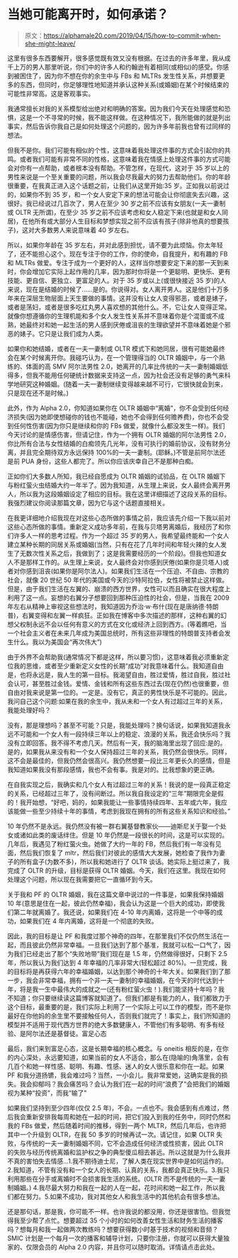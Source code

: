 # 当她可能离开时，如何承诺？

> 原文：<https://alphamale20.com/2019/04/15/how-to-commit-when-she-might-leave/>

这里有很多东西要解开，很多感觉既有效又没有根据。在过去的许多年里，我从成千上万的男人那里听说，你们中的许多人和约翰逊有着相同(或相似)的感受。你感到被困住了，因为你不想在你的余生中与 FBs 和 MLTRs 发生性关系，并想要更多的东西，但同时，你足够理性地知道并承认这种关系(或婚姻)在某个时候结束的可能性非常高。这是客观事实。

我通常擅长对我的关系模型给出绝对和明确的答案。因为我们今天在处理感觉和恐惧，这是一个不寻常的时候，我不能这样做。在这种情况下，我所能做的就是列出事实，然后告诉你我自己是如何处理这个问题的，因为许多年前我也曾有过同样的想法。

但我不是你。我们可能有相似的个性，这意味着我处理这件事的方式会引起你的共鸣。或者我们可能有非常不同的性格，这意味着我在情感上处理这件事的方式可能会对你有一点帮助，或者根本没有帮助。不管怎样，在现代，这对于 35 岁以上的男性来说是一个至关重要的问题，所以我会尽我最大的努力去帮助他们。你的年龄很重要，在我真正进入这个话题之前，让我们从这里开始:35 岁。正如我以前说过的，如果你不到 35 岁，和一个女人安定下来的想法可能会让你彻底失去兴趣，这很好。我已经说过几百次了，男人在至少 30 岁之前不应该有女朋友(一夫一妻制或 OLTR 无所谓)，在至少 35 岁之前不应该考虑和女人稳定下来(也就是和女人同居)，在他所有或大部分人生目标和梦想实现之前不应该有孩子(除非他真的想要孩子)，这对大多数男人来说意味着 40 岁左右。

所以，如果你年龄在 35 岁左右，并对此感到担忧，请不要为此烦恼。你太年轻了，还不能担心这个。现在专注于你的工作，你的使命，自我提升，和有趣的 FB 和 MLTRs 做爱。专注于成为一个更好的人，这样当你想要安定下来的那一天到来时，你会增加它实际上起作用的几率，因为那时你将是一个更聪明、更快乐、更有技能、更自信、更独立、更富足的人。对于 35 岁或以上(或很快接近 35 岁)的人来说，现在是结婚的时候了……是的。你说得对。女人离开男人。这是他们十万多年来在深层生物层面上天生要做的事情。这并没有让女人变得邪恶，或者是婊子，或者是荡妇，或者是很多吃红丸男人喜欢想的其他什么。不，它让女人变得正常。就像你想遵循你的生理机能和多个女人发生性关系并不意味着你是个混蛋或不成熟，她最终对和她一起生活的男人感到厌倦或沮丧的生理欲望并不意味着她是个邪恶的婊子。它只是让我们成为人类。

如果你和她结婚，或者在一夫一妻制或 OLTR 模式下和她同居，很有可能她最终会在某个时候离开你。我碰巧认为，在一个管理得当的 OLTR 婚姻中，与一个熟练的、体面的高 SMV 阿尔法男性 2.0，她离开的几率比传统的一夫一妻制婚姻低得多，但我不能用任何硬统计数据来支持这一点，因为社会还没有足够的勇气来科学地研究这种婚姻。(随着一夫一妻制继续变得越来越不可行，它很快就会到来，只是现在还不是时候。)

此外，作为 Alpha 2.0，你知道如果你在 OLTR 婚姻中“离婚”，你不会受到任何经济损失(因为她即使想碰你的钱也不能碰，她也不会得到任何赡养费)，你也不会受到任何性伤害(因为你只是继续和你的 FBs 做爱，就像什么都没发生一样)。我们今天讨论的是情感伤害，但请记住，作为一个拥有 OLTR 婚姻的阿尔法男性 2.0，你比所有合法与女性结婚的白痴领先几光年，没有可执行的婚前协议，没有财务分离，并且完全期待双方永远保持 100%的一夫一妻制。(耶稣。)不管是前阿尔法还是前 PUA 身份，这些人都完了。所以你应该庆幸自己不是那种白痴。

正如你们大多数人所知，我已经自愿成为 OLTR 婚姻的试验品，在 OLTR 婚姻下与粉红萤火虫结婚大约一年半了。因为我知道，从生理上来说，女人最终会离开男人，所以我为这段婚姻设定了相应的目标。我在这里详细描述了这段关系的目标。我强烈建议你阅读那篇文章，因为它与这个话题直接相关。

在我更详细地介绍我现在对这些心态所做的事情之前，我应该先介绍一下我以前对这些心态所做的事情。重新定义成功多年前，在我与贝塔男离婚后，我经历了和你们许多人一样的思考过程。作为一个超过 35 岁的男人，我希望最终能和一个女人建立某种长期的同居关系或婚姻(当然，只有在花了几年时间和年轻火辣的女人发生了无数次性关系之后，我做到了；这是我需要经历的一个阶段)。但我也知道女人不是那样工作的。从生理上来说，女人最终会对你感到厌倦(如果你是贝塔人)或者对你感到沮丧(如果你是阿尔法人)。如果我们生活在一个压迫、不自由、宗教的社会，就像 20 世纪 50 年代的美国或今天的沙特阿拉伯，女性将被禁止这样做。但是，由于我们生活在左翼的、崩溃的西方世界，女性可以而且确实在很大程度上利用了这一点。妄想的右翼分子想要回到那种压迫性的社会，但是，当我在 2009 年左右从精神上审视这些想法时，我知道因为乔治·w·布什(现在是唐纳德·特朗普)，右翼变得和左翼一样疯狂。正如我在博客中多次描述的那样，这种右翼的幻想父权制永远不会以任何有意义的方式在文化或经济上回到西方。(等着瞧吧，当一个社会主义者在未来几年成为美国总统时，所有这些非理性的特朗普支持者会发生什么。我以为美国会“再次伟大”)

由于外界不会帮助我(通常情况下都是这样，所以要习惯)，这意味着我必须重新定位我的思维，或者至少重新定义女性的长期“成功”对我意味着什么。我知道自由是，也将永远是，我人生的第一目标。我渴望自由，胜过爱情，胜过自我，胜过社会认可，甚至胜过金钱。爱情、金钱和所有这些东西过去(现在仍然)也很重要，但自由对我来说是第一位的。一定是。没有它，真正的男性快乐是不可能的。因此，我问自己这个问题:如果在我的余生中，我从未和一个女人有过超过三年的关系，我能处理好吗？

没有，那是理想吗？甚至不可能？只是，我能处理吗？换句话说，如果我知道我永远不可能和一个女人有一段持续三年以上的稳定、浪漫的关系，我还会快乐吗？我没有立即回答。我不得不考虑几天。然后有一天，我的脑海里出现了回应:是的。是的，如果我从来没有和一个女人保持超过三年的关系，我仍然会很快乐。同样，这不会是最佳的，但我仍然会很高兴。我仍然想要一段比三年更长久的感情，但是我知道如果我没有那段感情，我也不会有事。我是对的。比我想象的更正确。

在自我实现之后，我确实和几个女人有过超过三年的关系！我说的是一段真正稳定的关系，已经超过三年了，没有间断过。所以我自我设定的“三年”期限完全是假的！我开始想，“好吧，妈的，如果我能让一些事情持续四年、五年或六年，我应该能做一些至少持续十年的事情，考虑到我现在拥有的所有这些关系知识和经验。”

10 年仍然不是永远。我仍然没有被一群右翼基督教家伙——迪斯尼关于娶一个处女或诸如此类的废话绊住。但是 10 年仍然是一段很长的时间，这是可以实现的。几年后，我遇见了粉红萤火虫。她做了大约一年的 FB，然后我们有一年没有见面，然后我们恢复了 mltr，然后我们对彼此的感情大大发展，她检查了我作为妻子的所有盒子(为数不多)，所以我和她进行了 OLTR 谈话。她实际上挺过来了，我完成了 OLTR 的升级，目标是获得 OLTR 婚姻。今天，我们在这里。我现在如何处理这个问题，所以现在我需要把它一直循环到今天。

关于我和 PF 的 OLTR 婚姻，我在这篇文章中说过的一件事是，如果我保持婚姻 10 年(意思是住在一起，彼此仍然幸福)，我会认为这是一个巨大的成功，即使我们第二年就离婚了。我还说，如果我们在 4-10 年内离婚，这将是一个中等的成功，如果我们在 4 年内离婚，这将是一个彻底的失败。

因此，我的目标是让 PF 和我度过那个神奇的四年，在那里我们不仅仍然生活在一起，而且彼此仍然非常幸福。一旦我们达到了那个基准，我就可以松一口气了，因为我们已经走出了那个“失败地带”我们现在是 1.5 年，仍然做得很好，只剩下 2.5 年，所以我认为我们达到 4 年幸福的几率非常大(轻松超过 80%)。一旦完成，我的目标将是再获得六年的幸福婚姻，以达到那个神奇的十年大关。如果我们到了那一步，我会非常幸福，拥有一个非一夫一妻制的幸福婚姻，在今天的时代达到十年，将是我一生中最伟大的成就之一(还有粉红萤火虫！).我们能坚持十年吗？我不知道；你只要继续读这篇博客就知道了。但我们都是有能力的人，我们都致力于这个目标，最重要的是，我们实际上利用了一个实际上可以工作的模型，而不是你最好在你他妈的余生里不要接触任何人，否则我们就完了！事实上，我们所知道的模型并不适用于现代西方世界的绝大多数健康人，不管他们有多聪明、有多有经验、是阿尔法还是基督徒。富足心态

最后，我们来到富足心态，这是长期幸福的核心概念。与 oneitis 相反的是，在你的内心深处，永远要知道，如果当前的女人不适合，那么在(隐喻的)角落里，会有几百个和她一样性感、聪明、有趣、性感、迷人的女人很乐意和你在一起。如果 PF 和我分道扬镳，我会难过吗？当然，一小会儿。我非常爱她，这确实是我的损失。我会抑郁吗？我会痛苦吗？会认为我们在一起的时间“浪费了”会把我们的婚姻视为某种“投资”，而我“输了”

如果我们坚持到至少四年(仅仅 2.5 年)，不会。一点也不。我会感到有点难过，然后我会重新安排我每周和她在一起的时间，把它们投入到我的任务中，同时仍然和我的 FBs 做爱，然后随着时间的推移，得到一两个 MLTR，然后几年后，也许把其中一个升级到 OLTR，在我 50 多岁的时候再试一次。请记住，如果 OLTR 失败，与传统的一夫一妻制婚姻不同，它不会造成任何经济或性损害，因此 OLTR 的失败与经历传统离婚和监护权之争的典型傻瓜相去甚远。所以这就是为什么我并不真的害怕失去情感...1.我不期待迪士尼，了解人类在现实世界中是如何运作的。2.我知道，不管有没有和一个女人的长期、认真的关系，我都会真正快乐。3.我只利用那些在分手或离婚时不会损害我生活的系统。(OLTR 而不是传统的一夫一妻制婚姻。) 4.我尽最大努力和我在一起的人在一起，花时间和她一起工作，所以我们都在努力。5.如果不成功，我对其他女人和我生活中的其他机会有很多想法。

还是那句话，那是我，你可能不一样。也许我说的都没用，你还是很害怕。但我觉得我至少帮了点忙。想要超过 35 个小时的如何改善女性生活和财务生活的播客吗？想每月和我一起做两次教练吗？想要获得数小时基于技术的视频和音频？SMIC 计划是一个每月一次的播客和辅导计划，只要你注册，你就可以获得大量独家的、仅限会员的 Alpha 2.0 内容，并且你可以随时取消。详情请点击此处。